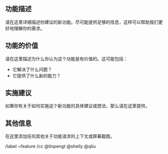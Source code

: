## 功能描述

请在这里详细描述你建议的新功能。尽可能提供足够的信息，这样可以帮助我们更好地理解你的需求。

## 功能的价值

请在这里描述为什么你认为这个功能是有价值的。这可能包括：

- 它解决了什么问题？
- 它提供了什么新的能力？

## 实施建议

如果你有关于如何实施这个新功能的具体建议或想法，那么请在这里提供。

## 其他信息

在这里添加任何其他关于功能请求的上下文或屏幕截图。

<!--

对于小的改动，Issue 经过评审后，你就可以创建 MR 开始实施。

对于「重大」改动，你需要撰写设计文档
https://git.moqi.ai/mqdb/ClickHouse/-/blob/mqdb-dev/.gitlab/merge_request_templates/myscale_mr_template.md

「重大」改动流程见
http://mqdb.page.moqi.ai/myscale-internal-docs/development/how-to-work/make-a-proposal/

-->

/label ~feature
/cc @linpengt @shelly @qliu
